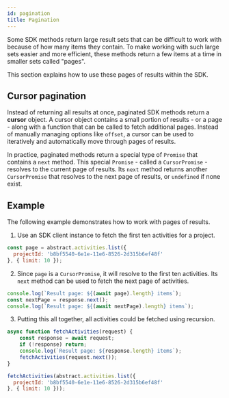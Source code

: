 ```yaml
---
id: pagination
title: Pagination
---
```


Some SDK methods return large result sets that can be difficult to work with because of how many items they contain. To make working with such large sets easier and more efficient, these methods return a few items at a time in smaller sets called "pages".

This section explains how to use these pages of results within the SDK.

## Cursor pagination

Instead of returning all results at once, paginated SDK methods return a **cursor** object. A cursor object contains a small portion of results - or a page - along with a function that can be called to fetch additional pages. Instead of manually managing options like `offset`, a cursor can be used to iteratively and automatically move through pages of results.

In practice, paginated methods return a special type of `Promise` that contains a `next` method. This special `Promise` - called a `CursorPromise` - resolves to the current page of results. Its `next` method returns another `CursorPromise` that resolves to the next page of results, or `undefined` if none exist.

## Example

The following example demonstrates how to work with pages of results.

1. Use an SDK client instance to fetch the first ten activities for a project.

  ```js
  const page = abstract.activities.list({
    projectId: 'b8bf5540-6e1e-11e6-8526-2d315b6ef48f'
  }, { limit: 10 });
  ```

2. Since `page` is a `CursorPromise`, it will resolve to the first ten activities. Its `next` method can be used to fetch the next page of activities.

  ```js
  console.log(`Result page: ${(await page).length} items`);
  const nextPage = response.next();
  console.log(`Result page: ${(await nextPage).length} items`);
  ```

3. Putting this all together, all activities could be fetched using recursion.

  ```js
  async function fetchActivities(request) {
      const response = await request;
      if (!response) return;
      console.log(`Result page: ${response.length} items`);
      fetchActivities(request.next());
  }

  fetchActivities(abstract.activities.list({
    projectId: 'b8bf5540-6e1e-11e6-8526-2d315b6ef48f'
  }, { limit: 10 }));
  ```
